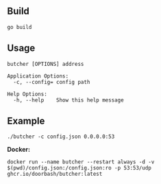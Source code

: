 ## Build
```
go build
```

## Usage
```
butcher [OPTIONS] address

Application Options:
  -c, --config= config path

Help Options:
  -h, --help    Show this help message
```

## Example
```
./butcher -c config.json 0.0.0.0:53
```

**Docker:**
```
docker run --name butcher --restart always -d -v $(pwd)/config.json:/config.json:ro -p 53:53/udp ghcr.io/doorbash/butcher:latest
```
